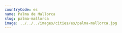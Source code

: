 ```yaml
---
countryCode: es
name: Palma de Mallorca
slug: palma-mallorca
image: ../../../images/cities/es/palma-mallorca.jpg
---
```

